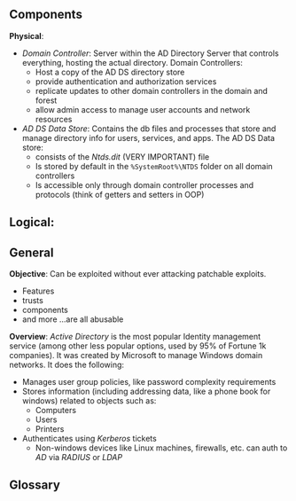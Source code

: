 
## Components

**Physical**:
- *Domain Controller*: Server within the AD Directory Server that controls everything, hosting the actual directory. Domain Controllers:
    - Host a copy of the AD DS directory store
    - provide authentication and authorization services
    - replicate updates to other domain controllers in the domain and forest
    - allow admin access to manage user accounts and network resources
- *AD DS Data Store*: Contains the db files and processes that store and manage directory info for users, services, and apps. The AD DS Data store:
    - consists of the *Ntds.dit* (VERY IMPORTANT) file
    - Is stored by default in the `%SystemRoot%\NTDS` folder on all domain controllers
    - Is accessible only through domain controller processes and protocols (think of getters and setters in OOP)

**Logical**:
- 

## General

**Objective**: 
Can be exploited without ever attacking patchable exploits. 
- Features
- trusts
- components
- and more
...are all abusable

**Overview**:
*Active Directory* is the most popular Identity management service (among other less popular options, used by 95% of Fortune 1k companies). It was created by Microsoft to manage Windows domain networks. It does the following:
- Manages user group policies, like password complexity requirements
- Stores information (including addressing data, like a phone book for windows) related to objects such as:
    - Computers
    - Users
    - Printers
- Authenticates using *Kerberos* tickets
    - Non-windows devices like Linux machines, firewalls, etc. can auth to *AD* via *RADIUS* or *LDAP*



## Glossary